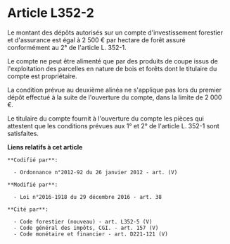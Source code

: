 # Article L352-2

Le montant des dépôts autorisés sur un compte d'investissement forestier et d'assurance est égal à 2 500 € par hectare de
forêt assuré conformément au 2° de l'article L. 352-1. 

Le compte ne peut être alimenté que par des produits de coupe issus de l'exploitation des parcelles en nature de bois et
forêts dont le titulaire du compte est propriétaire. 

La condition prévue au deuxième alinéa ne s'applique pas lors du premier dépôt effectué à la suite de l'ouverture du compte,
dans la limite de 2 000 €. 

Le titulaire du compte fournit à l'ouverture du compte les pièces qui attestent que les conditions prévues aux 1° et 2° de
l'article L. 352-1 sont satisfaites.

**Liens relatifs à cet article**

	**Codifié par**:

	  - Ordonnance n°2012-92 du 26 janvier 2012 - art. (V)

	**Modifié par**:

	  - Loi n°2016-1918 du 29 décembre 2016 - art. 38

	**Cité par**:

	  - Code forestier (nouveau) - art. L352-5 (V)
	  - Code général des impôts, CGI. - art. 157 (V)
	  - Code monétaire et financier - art. D221-121 (V)
